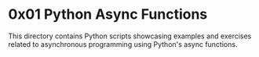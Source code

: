 # 0x01 Python Async Functions

This directory contains Python scripts showcasing examples and exercises related to asynchronous programming using Python's async functions.

